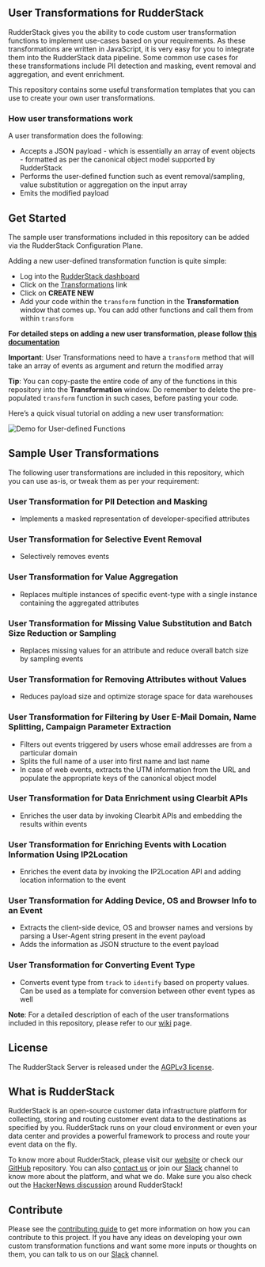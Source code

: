 ## User Transformations for RudderStack

RudderStack gives you the ability to code custom user transformation functions to implement use-cases based on your requirements. As these transformations are written in JavaScript, it is very easy for you to integrate them into the RudderStack data pipeline. Some common use cases for these transformations include PII detection and masking, event removal and aggregation, and event enrichment.

This repository contains some useful transformation templates that you can use to create your own user transformations.

### How user transformations work

A user transformation does the following:
- Accepts a JSON payload - which is essentially an array of event objects - formatted as per the canonical object model supported by RudderStack
- Performs the user-defined function such as event removal/sampling, value substitution or aggregation on the input array
- Emits the modified payload

## Get Started
The sample user transformations included in this repository can be added via the RudderStack Configuration Plane.

Adding a new user-defined transformation function is quite simple:
- Log into the [RudderStack dashboard](https://app.rudderstack.com/)
- Click on the [Transformations](https://app.rudderstack.com/transformations) link
- Click on **CREATE NEW**
- Add your code within the `transform` function in the **Transformation** window that comes up. You can add other functions and call them from within `transform`

**For detailed steps on adding a new user transformation, please follow [this documentation](https://docs.rudderstack.com/getting-started/adding-a-new-user-transformation-in-rudderstack)**


**Important**: User Transformations need to have a `transform` method that will take an array of events as argument and return the modified array


**Tip**: You can copy-paste the entire code of any of the functions in this repository into the **Transformation** window. Do remember to delete the pre-populated `transform` function in such cases, before pasting your code.

Here’s a quick visual tutorial on adding a new user transformation:

![Demo for User-defined Functions](Resources/UDF.gif)


## Sample User Transformations 


The following user transformations are included in this repository, which you can use as-is, or tweak them as per your requirement:

### **User Transformation for PII Detection and Masking**
- Implements a masked representation of developer-specified attributes

### **User Transformation for Selective Event Removal**
- Selectively removes events

### **User Transformation for Value Aggregation**
- Replaces multiple instances of specific event-type with a single instance containing the aggregated attributes

### **User Transformation for Missing Value Substitution and Batch Size Reduction or Sampling**
- Replaces missing values for an attribute and reduce overall batch size by sampling events

### **User Transformation for Removing Attributes without Values**
- Reduces payload size and optimize storage space for data warehouses

### **User Transformation for Filtering by User E-Mail Domain, Name Splitting, Campaign Parameter Extraction**
- Filters out events triggered by users whose email addresses are from a particular domain
- Splits the full name of a user into first name and last name
- In case of web events, extracts the UTM information from the URL and populate the appropriate keys of the canonical object model

### **User Transformation for Data Enrichment using Clearbit APIs**
- Enriches the user data by invoking Clearbit APIs and embedding the results within events

### **User Transformation for Enriching Events with Location Information Using IP2Location**
- Enriches the event data by invoking the IP2Location API and adding location information to the event

### **User Transformation for Adding Device, OS and Browser Info to an Event**
- Extracts the client-side device, OS and browser names and versions by parsing a User-Agent string present in the event payload
- Adds the information as JSON structure to the event payload

### **User Transformation for Converting Event Type**
- Converts event type from `track` to `identify` based on property values. Can be used as a template for conversion between other event types as well

**Note**: For a detailed description of each of the user transformations included in this repository, please refer to our [wiki](https://github.com/rudderlabs/sample-user-transformers/wiki/Sample-User-Transformations) page.

## License
The RudderStack Server is released under the [AGPLv3 license](https://www.gnu.org/licenses/agpl-3.0-standalone.html).

## What is RudderStack
RudderStack is an open-source customer data infrastructure platform for collecting, storing and routing customer event data to the destinations as specified by you. RudderStack runs on your cloud environment or even your data center and provides a powerful framework to process and route your event data on the fly. 

To know more about RudderStack, please visit our [website](https://rudderstack.com/) or check our [GitHub](https://github.com/rudderlabs) repository. You can also [contact us](https://rudderstack.com/contact/) or join our [Slack](https://resources.rudderstack.com/join-rudderstack-slack) channel to know more about the platform, and what we do. Make sure you also check out the [HackerNews discussion](https://news.ycombinator.com/item?id=21081756) around RudderStack!

## Contribute
Please see the [contributing guide](https://github.com/rudderlabs/rudder-server/blob/master/CONTRIBUTING.md) to get more information on how you can contribute to this project. If you have any ideas on developing your own custom transformation functions and want some more inputs or thoughts on them, you can talk to us on our [Slack](https://resources.rudderstack.com/join-rudderstack-slack) channel.
